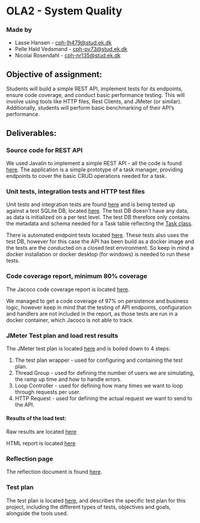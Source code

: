 # OLA2 - System Quality

### Made by

- Lasse Hansen - cph-lh479@stud.ek.dk
- Pelle Hald Vedsmand - cph-pv73@stud.ek.dk
- Nicolai Rosendahl - cph-nr135@stud.ek.dk


## Objective of assignment: 
Students will build a simple REST API, implement tests for its endpoints, ensure code 
coverage, and conduct basic performance testing. This will involve using tools like 
HTTP files, Rest Clients, and JMeter (or similar). Additionally, students will perform 
basic benchmarking of their API’s performance.

## Deliverables: 

### Source code for REST API
We used Javalin to implement a simple REST API - all the code is found [here](src/main/java/com/kfisk).
The application is a simple prototype of a task manager, providing endpoints to cover the basic CRUD operations needed for a task.

### Unit tests, integration tests and HTTP test files
Unit tests and integration tests are found [here](src/test/java/com/kfisk/AppTest.java) and is being tested up against a test SQLite DB, located [here](src/test/java/). The test DB doesn't have any data, as data is initialized on a per test level. The test DB therefore only contains the metadata and schema needed for a Task table reflecting the [Task class](src/main/java/com/kfisk/Task.java).

There is automated endpoint tests located [here](src/test/java/com/kfisk/HTTPEndpointTest.java). These tests also uses the test DB, however for this case the API has been build as a docker image and the tests are the conducted on a closed test environment. So keep in mind a docker installation or docker desktop (for windows) is needed to run these tests.

### Code coverage report, minimum 80% coverage
The Jacoco code coverage report is located [here](documentation/jacocoReport.html).

We managed to get a code coverage of 97% on persistence and business logic, however keep in mind that the testing of API endpoints, configuration and handlers are not included in the report, as those tests are run in a docker container, which Jacoco is not able to track.

### JMeter Test plan and load rest results
The JMeter test plan is located [here](perf-tests/test-plan.jmx) and is boiled down to 4 steps:
1. The test plan wrapper - used for configuring and containing the test plan.
2. Thread Group - used for defining the number of users we are simulating, the ramp up time and how to handle errors.
3. Loop Controller - used for defining how many times we want to loop through requests per user.
4. HTTP Request - used for defining the actual request we want to send to the API.

#### Results of the load test:
Raw results are located [here](perf-tests/results.jtl)

HTML report is located [here](perf-tests/report/index.html)

### Reflection page
The reflection document is found [here](documentation/OLA2_reflection-4.pdf).

### Test plan
The test plan is located [here](documentation/Testplan.pdf), and describes the specific test plan for this project, including the different types of tests, objectives and goals, alongside the tools used.
